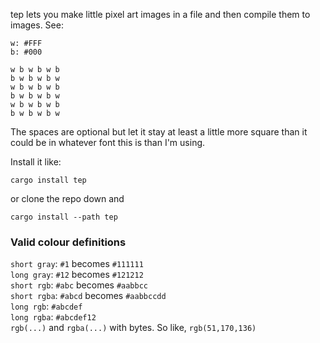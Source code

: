 tep lets you make little pixel art images in a file and then compile them to images. See:
```
w: #FFF
b: #000

w b w b w b
b w b w b w
w b w b w b
b w b w b w
w b w b w b
b w b w b w
```

The spaces are optional but let it stay at least a little more square than it could be in whatever font this is than I'm using.

Install it like:
```
cargo install tep
```
or clone the repo down and
```
cargo install --path tep
```

### Valid colour definitions
`short gray`: `#1` becomes `#111111`  
`long gray`: `#12` becomes `#121212`  
`short rgb`: `#abc` becomes `#aabbcc`  
`short rgba`: `#abcd` becomes `#aabbccdd`  
`long rgb`: `#abcdef`  
`long rgba`: `#abcdef12`  
`rgb(...)` and `rgba(...)` with bytes. So like, `rgb(51,170,136)`